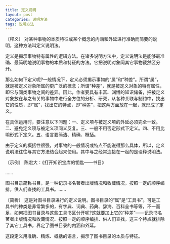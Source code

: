 ```yaml
---
title: 定义说明
layout: post
categories: 说明方法
tags: 说明方法
---
```


〔释义〕 对某种事物的本质特征或某个概念的内涵和外延进行准确而简要的说明，这种方法叫定义说明法。

定义是揭示事物特有属性的逻辑方法。在诸多说明方法中，定义说明法是能够最准确、最简明地说明事物的本质和特征的方法。它把说明对象同其它事物截然区分开。

那么如何下定义呢?一般情况下，定义必须揭示事物的“属”和“种差”。所谓“属”，就是被定义对象所属的更广泛的概念；所谓“种差”，就是被定义对象的特有属性，即它与同类事物之间的差异。因此，作者要具有丰富、渊博的知识储备，把被定义对象放在与之有关的事物中进行全方位的分析、研究，从各种关联与制约中，找出它的性质，即“属”，找出它的特点，即“种差”，把这两方面放在一起，就形成了定义。

在具体运用时，要注意以下问题：一、定义项与被定义项的外延必须完全一致。二、避免定义项与被定义项同义反复。三、一般不用否定形式下定义。四、不用比喻形式下定义。五、语言要简洁、精确、概括。

由于定义的概括性很强，对事物的一般情况或特点不能说得那么具体，所以，定义说明法往往与其它方法结合起来使用。其中与之经常连接在一起的是诠释说明法。

〔示例〕 陈宏大：《打开知识宝库的钥匙——书目》

……

图书目录简称书目，是一种记录书名著者出版情况和收藏情况，按照一定的顺序编排，供人们查找的工具书。……

〔简析〕 这是对图书目录进行的定义说明。图书目录的“属”是“工具书”。可是工具书的种类是非常繁多的，有字典、词典、药典、辞海、百科全书等等，不一而足，如何把图书目录与这些工具书区分开呢?这就要加上它的“种差”——记录书名著者出版情况和收藏情况、按照一定的顺序编排、供人们查找。这三个特点就排除了其它工具书，界定了图书目录的内涵和外延。

这段定义用准确、精炼、概括的语言，揭示了图书目录的本质与特征。 